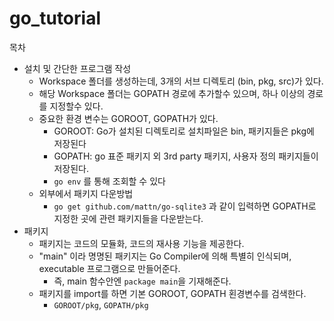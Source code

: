 # go_tutorial

목차
  - 설치 및 간단한 프로그램 작성
    - Workspace 폴더를 생성하는데, 3개의 서브 디렉토리 (bin, pkg, src)가 있다.
    - 해당 Workspace 폴더는 GOPATH 경로에 추가할수 있으며, 하나 이상의 경로를 지정할수 있다.
    - 중요한 환경 변수는 GOROOT, GOPATH가 있다.
      - GOROOT: Go가 설치된 디렉토리로 설치파일은 bin, 패키지들은 pkg에 저장된다
      - GOPATH: go 표준 패키지 외 3rd party 패키지, 사용자 정의 패키지들이 저장된다.
      - `go env` 를 통해 조회할 수 있다
    - 외부에서 패키지 다운방법
      - `go get github.com/mattn/go-sqlite3` 과 같이 입력하면 GOPATH로 지정한 곳에 관련 패키지들을 다운받는다.
  - 패키지
    - 패키지는 코드의 모듈화, 코드의 재사용 기능을 제공한다.
    - "main" 이라 명명된 패키지는 Go Compiler에 의해 특별히 인식되며, executable 프로그램으로 만들어준다.
      - 즉, main 함수안엔 `package main`을 기재해준다.
    - 패키지를 import를 하면 기본 GOROOT, GOPATH 횐경변수를 검색한다.
      - `GOROOT/pkg`, `GOPATH/pkg`